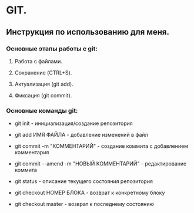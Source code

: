 # GIT. 

## Инструкция по использованию для меня.

### Основные этапы работы с git:

1. Работа с файлами.

2. Сохранение (CTRL+S).

3. Актуализация (git add).

4. Фиксация (git commit).

### Основные команды git:

* git init - инициализация/создание репозитория

* git add ИМЯ ФАЙЛА - добавление изменений в файл

* git commit -m "КОММЕНТАРИЙ" - создание коммита с добавлением комментария

* git commit --amend -m "НОВЫЙ КОММЕНТАРИЙ" - редактирование коммита

* git status - описание текущего состояния репозитория

* git checkout НОМЕР БЛОКА - возврат к конкретному блоку

* git checkout master - возврат к последнему состоянию